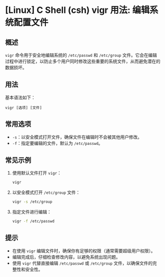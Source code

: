 # [Linux] C Shell (csh) vigr 用法: 编辑系统配置文件

## 概述
`vigr` 命令用于安全地编辑系统的 `/etc/passwd` 和 `/etc/group` 文件。它会在编辑过程中进行锁定，以防止多个用户同时修改这些重要的系统文件，从而避免潜在的数据损坏。

## 用法
基本语法如下：
```
vigr [选项] [文件]
```

## 常用选项
- `-s`：以安全模式打开文件，确保文件在编辑时不会被其他用户修改。
- `-f`：指定要编辑的文件，默认为 `/etc/passwd`。

## 常见示例
1. 使用默认文件打开 `vigr`：
   ```bash
   vigr
   ```

2. 以安全模式打开 `/etc/group` 文件：
   ```bash
   vigr -s /etc/group
   ```

3. 指定文件进行编辑：
   ```bash
   vigr -f /etc/passwd
   ```

## 提示
- 在使用 `vigr` 编辑文件时，确保你有足够的权限（通常需要超级用户权限）。
- 编辑完成后，仔细检查修改内容，以避免系统出现问题。
- 使用 `vigr` 代替直接编辑 `/etc/passwd` 或 `/etc/group` 文件，以确保文件的完整性和安全性。